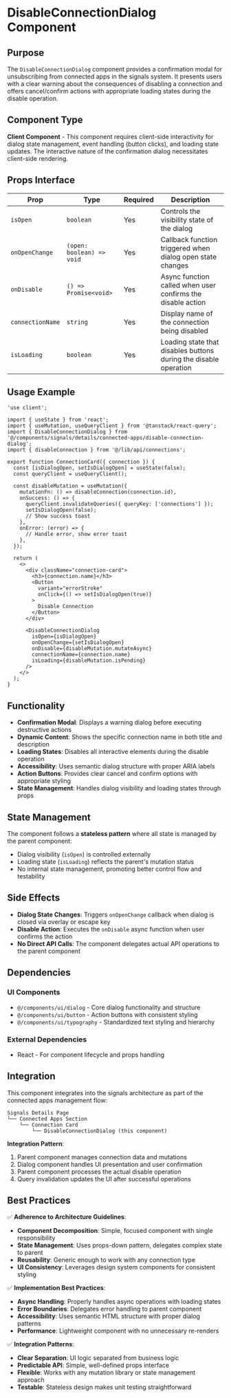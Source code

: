 # DisableConnectionDialog Component

## Purpose

The `DisableConnectionDialog` component provides a confirmation modal for unsubscribing from connected apps in the signals system. It presents users with a clear warning about the consequences of disabling a connection and offers cancel/confirm actions with appropriate loading states during the disable operation.

## Component Type

**Client Component** - This component requires client-side interactivity for dialog state management, event handling (button clicks), and loading state updates. The interactive nature of the confirmation dialog necessitates client-side rendering.

## Props Interface

| Prop | Type | Required | Description |
|------|------|----------|-------------|
| `isOpen` | `boolean` | Yes | Controls the visibility state of the dialog |
| `onOpenChange` | `(open: boolean) => void` | Yes | Callback function triggered when dialog open state changes |
| `onDisable` | `() => Promise<void>` | Yes | Async function called when user confirms the disable action |
| `connectionName` | `string` | Yes | Display name of the connection being disabled |
| `isLoading` | `boolean` | Yes | Loading state that disables buttons during the disable operation |

## Usage Example

```tsx
'use client';

import { useState } from 'react';
import { useMutation, useQueryClient } from '@tanstack/react-query';
import { DisableConnectionDialog } from '@/components/signals/details/connected-apps/disable-connection-dialog';
import { disableConnection } from '@/lib/api/connections';

export function ConnectionCard({ connection }) {
  const [isDialogOpen, setIsDialogOpen] = useState(false);
  const queryClient = useQueryClient();

  const disableMutation = useMutation({
    mutationFn: () => disableConnection(connection.id),
    onSuccess: () => {
      queryClient.invalidateQueries({ queryKey: ['connections'] });
      setIsDialogOpen(false);
      // Show success toast
    },
    onError: (error) => {
      // Handle error, show error toast
    },
  });

  return (
    <>
      <div className="connection-card">
        <h3>{connection.name}</h3>
        <Button 
          variant="errorStroke" 
          onClick={() => setIsDialogOpen(true)}
        >
          Disable Connection
        </Button>
      </div>

      <DisableConnectionDialog
        isOpen={isDialogOpen}
        onOpenChange={setIsDialogOpen}
        onDisable={disableMutation.mutateAsync}
        connectionName={connection.name}
        isLoading={disableMutation.isPending}
      />
    </>
  );
}
```

## Functionality

- **Confirmation Modal**: Displays a warning dialog before executing destructive actions
- **Dynamic Content**: Shows the specific connection name in both title and description
- **Loading States**: Disables all interactive elements during the disable operation
- **Accessibility**: Uses semantic dialog structure with proper ARIA labels
- **Action Buttons**: Provides clear cancel and confirm options with appropriate styling
- **State Management**: Handles dialog visibility and loading states through props

## State Management

The component follows a **stateless pattern** where all state is managed by the parent component:
- Dialog visibility (`isOpen`) is controlled externally
- Loading state (`isLoading`) reflects the parent's mutation status
- No internal state management, promoting better control flow and testability

## Side Effects

- **Dialog State Changes**: Triggers `onOpenChange` callback when dialog is closed via overlay or escape key
- **Disable Action**: Executes the `onDisable` async function when user confirms the action
- **No Direct API Calls**: The component delegates actual API operations to the parent component

## Dependencies

### UI Components
- `@/components/ui/dialog` - Core dialog functionality and structure
- `@/components/ui/button` - Action buttons with consistent styling
- `@/components/ui/typography` - Standardized text styling and hierarchy

### External Dependencies
- React - For component lifecycle and props handling

## Integration

This component integrates into the signals architecture as part of the connected apps management flow:

```
Signals Details Page
└── Connected Apps Section
    └── Connection Card
        └── DisableConnectionDialog (this component)
```

**Integration Pattern**:
1. Parent component manages connection data and mutations
2. Dialog component handles UI presentation and user confirmation
3. Parent component processes the actual disable operation
4. Query invalidation updates the UI after successful operations

## Best Practices

✅ **Adherence to Architecture Guidelines**:
- **Component Decomposition**: Simple, focused component with single responsibility
- **State Management**: Uses props-down pattern, delegates complex state to parent
- **Reusability**: Generic enough to work with any connection type
- **UI Consistency**: Leverages design system components for consistent styling

✅ **Implementation Best Practices**:
- **Async Handling**: Properly handles async operations with loading states
- **Error Boundaries**: Delegates error handling to parent component
- **Accessibility**: Uses semantic HTML structure with proper dialog patterns
- **Performance**: Lightweight component with no unnecessary re-renders

✅ **Integration Patterns**:
- **Clear Separation**: UI logic separated from business logic
- **Predictable API**: Simple, well-defined props interface
- **Flexible**: Works with any mutation library or state management approach
- **Testable**: Stateless design makes unit testing straightforward